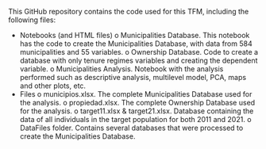 This GitHub repository contains the code used for this TFM, including the following files:

-	Notebooks (and HTML files)
o	Municipalities Database. This notebook has the code to create the Municipalities Database, with data from 584 municipalities and 55 variables.
o	Ownership Database. Code to create a database with only tenure regimes variables and creating the dependent variable.
o	Municipalities Analysis. Notebook with the analysis performed such as descriptive analysis, multilevel model, PCA, maps and other plots, etc.
-	Files
o	municipios.xlsx. The complete Municipalities Database used for the analysis.
o	propiedad.xlsx. The complete Ownership Database used for the analysis.
o	target11.xlsx & target21.xlsx. Database containing the data of all individuals in the target population for both 2011 and 2021.
o	DataFiles folder. Contains several databases that were processed to create the Municipalities Database. 
